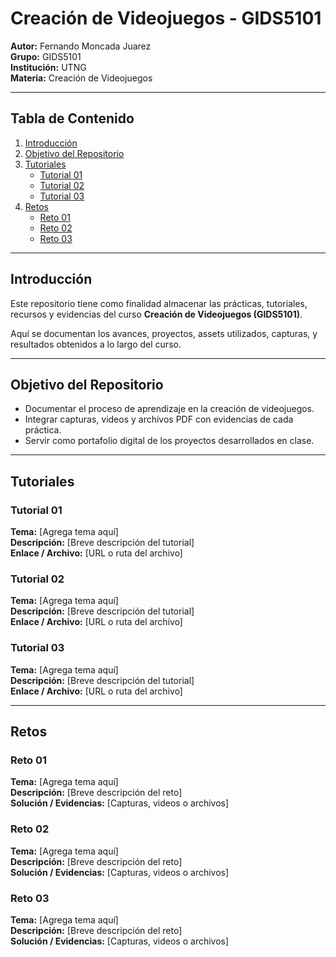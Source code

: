 # Creación de Videojuegos - GIDS5101

**Autor:** Fernando Moncada Juarez  
**Grupo:** GIDS5101  
**Institución:** UTNG  
**Materia:** Creación de Videojuegos  

---

## Tabla de Contenido

1. [Introducción](#introducción)  
2. [Objetivo del Repositorio](#objetivo-del-repositorio)  
3. [Tutoriales](#tutoriales-y-recursos)  
   - [Tutorial 01](#tutorial-01)  
   - [Tutorial 02](#tutorial-02)  
   - [Tutorial 03](#tutorial-03)  
4. [Retos](#retos)  
   - [Reto 01](#reto-01)  
   - [Reto 02](#reto-02)  
   - [Reto 03](#reto-03)  

---

## Introducción

Este repositorio tiene como finalidad almacenar las prácticas, tutoriales, recursos y evidencias del curso **Creación de Videojuegos (GIDS5101)**.

Aquí se documentan los avances, proyectos, assets utilizados, capturas, y resultados obtenidos a lo largo del curso.

---

## Objetivo del Repositorio

* Documentar el proceso de aprendizaje en la creación de videojuegos.  
* Integrar capturas, videos y archivos PDF con evidencias de cada práctica.  
* Servir como portafolio digital de los proyectos desarrollados en clase.  

---

## Tutoriales

### Tutorial 01

**Tema:** [Agrega tema aquí]  
**Descripción:** [Breve descripción del tutorial]  
**Enlace / Archivo:** [URL o ruta del archivo]  

### Tutorial 02

**Tema:** [Agrega tema aquí]  
**Descripción:** [Breve descripción del tutorial]  
**Enlace / Archivo:** [URL o ruta del archivo]  

### Tutorial 03

**Tema:** [Agrega tema aquí]  
**Descripción:** [Breve descripción del tutorial]  
**Enlace / Archivo:** [URL o ruta del archivo]  

---

## Retos

### Reto 01

**Tema:** [Agrega tema aquí]  
**Descripción:** [Breve descripción del reto]  
**Solución / Evidencias:** [Capturas, videos o archivos]  

### Reto 02

**Tema:** [Agrega tema aquí]  
**Descripción:** [Breve descripción del reto]  
**Solución / Evidencias:** [Capturas, videos o archivos]  

### Reto 03

**Tema:** [Agrega tema aquí]  
**Descripción:** [Breve descripción del reto]  
**Solución / Evidencias:** [Capturas, videos o archivos]  



